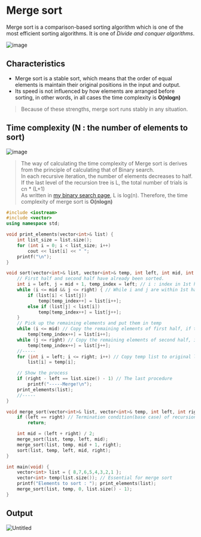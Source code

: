 # Merge sort
Merge sort is a comparison-based sorting algorithm which is one of the most efficient sorting algorithms. It is one of *Divide and conquer algorithms*.<br>

![image](https://user-images.githubusercontent.com/67142421/149567895-7ef189fb-abcd-4430-bf6a-5cef1dd9ea8f.png)

## Characteristics
* Merge sort is a stable sort, which means that the order of equal elements is maintain their original positions in the input and output.
* Its speed is not influenced by how elements are arranged before sorting, in other words, in all cases the time complexity is **O(nlogn)**
>Because of these strengths, merge sort runs stably in any situation.

## Time complexity (N : the number of elements to sort)
![image](https://user-images.githubusercontent.com/67142421/149573847-f3907973-8d7b-473f-aa43-cdc9507d4838.png)

>The way of calculating the time complexity of Merge sort is derives from the principle of calculating that of Binary search.<br>
>In each recursive iteration, the number of elements decreases to half. If the last level of the recursion tree is L, the total number of trials is cn * (L+1)<br>
>As written in [my binary search page](https://github.com/vacu9708/Algorithm/tree/main/Searching%20algorithm/Binary%20search), L is log(n). 
>Therefore, the time complexity of merge sort is **O(nlogn)**

~~~c++
#include <iostream>
#include <vector>
using namespace std;

void print_elements(vector<int>& list) {
	int list_size = list.size();
	for (int i = 0; i < list_size; i++)
		cout << list[i] << " ";
	printf("\n");
}

void sort(vector<int>& list, vector<int>& temp, int left, int mid, int right) { // Sort elements in ascending order
	// First half and second half have already been sorted.
	int i = left, j = mid + 1, temp_index = left; // i : index in 1st half / j : index in 2nd half
	while (i <= mid && j <= right) { // While i and j are within 1st half and 2nd half each
		if (list[i] < list[j])
			temp[temp_index++] = list[i++];
		else if (list[j] < list[i])
			temp[temp_index++] = list[j++];
	}
	// Pick up the remaining elements and put them in temp
	while (i <= mid) // Copy the remaining elements of first half, if there are any
		temp[temp_index++] = list[i++];
	while (j <= right) // Copy the remaining elements of second half, if there are any
		temp[temp_index++] = list[j++];
	//-----
	for (int i = left; i <= right; i++) // Copy temp list to original list
		list[i] = temp[i];

	// Show the process
	if (right - left == list.size() - 1) // The last procedure
		printf("-----Merge!\n");
	print_elements(list);
	//-----
}

void merge_sort(vector<int>& list, vector<int>& temp, int left, int right) {
	if (left == right) // Termination condition(base case) of recursion
		return;

	int mid = (left + right) / 2;
	merge_sort(list, temp, left, mid);
	merge_sort(list, temp, mid + 1, right);
	sort(list, temp, left, mid, right);
}

int main(void) {
	vector<int> list = { 8,7,6,5,4,3,2,1 };
	vector<int> temp(list.size()); // Essential for merge sort
	printf("Elements to sort : "); print_elements(list);
	merge_sort(list, temp, 0, list.size() - 1);
}
~~~

## Output
![Untitled](https://user-images.githubusercontent.com/67142421/149567500-2f875e4e-c74e-4f25-b498-3ec84f0937b2.png)
